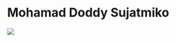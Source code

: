 # Mohamad Doddy Sujatmiko

![](https://github-readme-stats.vercel.app/api/top-langs/?username=doddy-s&theme=blueberry&hide_border=true&include_all_commits=false&count_private=false&layout=compact)
